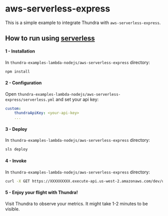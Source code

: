 # aws-serverless-express
This is a simple example to integrate Thundra with `aws-serverless-express`.

## How to run using [serverless](https://serverless.com/)

#### 1 - Installation

In `thundra-examples-lambda-nodejs/aws-serverless-express` directory:

```bash
npm install
```

#### 2 - Configuration

Open `thundra-examples-lambda-nodejs/aws-serverless-express/serverless.yml` and set your api key:

```yml
custom:
    thundraApiKey: <your-api-key>
    ...
```

#### 3 - Deploy

In `thundra-examples-lambda-nodejs/aws-serverless-express` directory:

```bash
sls deploy
```

#### 4 - Invoke

In `thundra-examples-lambda-nodejs/aws-serverless-express` directory:

```bash
curl -X GET https://XXXXXXXXX.execute-api.us-west-2.amazonaws.com/dev/users
```

#### 5 - Enjoy your flight with Thundra!

Visit Thundra to observe your metrics. It might take 1-2 minutes to be visible.